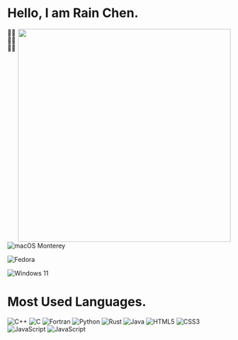 # Hello, I am Rain Chen.

<img align="right" width="480px" src="https://github-readme-stats.vercel.app/api?username=Chen-Rain&show_icons=true&hide_title=false&title_color=9745f5&icon_color=9f4bff&text_color=000000&bg_color=DEG,99ccff,b0ccff,e5ccff,ffccff">

🏳️‍⚧️🏳️‍⚧️🏳️‍⚧️

![macOS Monterey](https://img.shields.io/badge/macOS-Monterey-AA2FCC?style=for-the-badge&logo=apple&logoColor=white)

![Fedora](https://img.shields.io/badge/Fedora-36-66A0D5?style=for-the-badge&logo=fedora&logoColor=white)

![Windows 11](https://img.shields.io/badge/Windows-11-3577D9?style=for-the-badge&logo=microsoft&logoColor=white)

# Most Used Languages.

<p align="left">
    <img alt="C++" src="https://img.shields.io/badge/-C++-1C437E?style=for-the-badge&logo=CPLUSPLUS&logoColor=white"/>
    <img alt="C" src="https://img.shields.io/badge/-C-1C437E?style=for-the-badge&logo=C&logoColor=white"/>
    <img alt="Fortran" src="https://img.shields.io/badge/-Fortran-6C5090?style=for-the-badge&logo=Fortran&logoColor=white"/>
    <img alt="Python" src="https://img.shields.io/badge/-Python-456C93?style=for-the-badge&logo=Python&logoColor=white"/>
    <img alt="Rust" src="https://img.shields.io/badge/-Rust-2C3438?style=for-the-badge&logo=Rust&logoColor=white"/>
    <img alt="Java" src="https://img.shields.io/badge/-Java-CD2C1E?style=for-the-badge&logo=Java&logoColor=white"/>
    <img alt="HTML5" src="https://img.shields.io/badge/-HTML5-E06E3C?style=for-the-badge&logo=HTML5&logoColor=white"/>
    <img alt="CSS3" src="https://img.shields.io/badge/-CSS3-3964E8?style=for-the-badge&logo=CSS3&logoColor=white"/>
    <img alt="JavaScript" src="https://img.shields.io/badge/-JavaScript-F7DD4A?style=for-the-badge&logo=JavaScript&logoColor=white"/>
    <img alt="JavaScript" src="https://img.shields.io/badge/-Wolfram_Mathematica-CB301E?style=for-the-badge&logo=Wolfram&logoColor=white"/>
</p>
